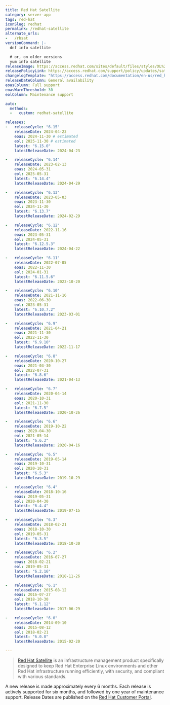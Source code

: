 ```yaml
---
title: Red Hat Satellite
category: server-app
tags: red-hat
iconSlug: redhat
permalink: /redhat-satellite
alternate_urls:
-   /rhsat
versionCommand: |-
  dnf info satellite

  # or, on older versions
  yum info satellite
releaseImage: https://access.redhat.com/sites/default/files/styles/XL%20-%20Extra%20Large/public/images/satellite_n-2_lifecycle_latest_v2.png
releasePolicyLink: https://access.redhat.com/support/policy/updates/satellite
changelogTemplate: "https://access.redhat.com/documentation/en-us/red_hat_satellite/__RELEASE_CYCLE__/html/release_notes/index"
releaseDateColumn: General availability
eoasColumn: Full support
eoasWarnThreshold: 30
eolColumn: Maintenance support

auto:
  methods:
  -   custom: redhat-satellite

releases:
-   releaseCycle: "6.15"
    releaseDate: 2024-04-23
    eoas: 2024-11-30 # estimated
    eol: 2025-11-30 # estimated
    latest: "6.15.0"
    latestReleaseDate: 2024-04-23

-   releaseCycle: "6.14"
    releaseDate: 2023-02-13
    eoas: 2024-05-31
    eol: 2025-05-31
    latest: "6.14.4"
    latestReleaseDate: 2024-04-29

-   releaseCycle: "6.13"
    releaseDate: 2023-05-03
    eoas: 2023-11-30
    eol: 2024-11-30
    latest: "6.13.7"
    latestReleaseDate: 2024-02-29

-   releaseCycle: "6.12"
    releaseDate: 2022-11-16
    eoas: 2023-05-31
    eol: 2024-05-31
    latest: "6.12.5.3"
    latestReleaseDate: 2024-04-22

-   releaseCycle: "6.11"
    releaseDate: 2022-07-05
    eoas: 2022-11-30
    eol: 2024-01-31
    latest: "6.11.5.6"
    latestReleaseDate: 2023-10-20

-   releaseCycle: "6.10"
    releaseDate: 2021-11-16
    eoas: 2022-06-30
    eol: 2023-05-31
    latest: "6.10.7.2"
    latestReleaseDate: 2023-03-01

-   releaseCycle: "6.9"
    releaseDate: 2021-04-21
    eoas: 2021-11-30
    eol: 2022-11-30
    latest: "6.9.10"
    latestReleaseDate: 2022-11-17

-   releaseCycle: "6.8"
    releaseDate: 2020-10-27
    eoas: 2021-04-30
    eol: 2022-07-31
    latest: "6.8.6"
    latestReleaseDate: 2021-04-13

-   releaseCycle: "6.7"
    releaseDate: 2020-04-14
    eoas: 2020-10-31
    eol: 2021-11-30
    latest: "6.7.5"
    latestReleaseDate: 2020-10-26

-   releaseCycle: "6.6"
    releaseDate: 2019-10-22
    eoas: 2020-04-30
    eol: 2021-05-14
    latest: "6.6.3"
    latestReleaseDate: 2020-04-16

-   releaseCycle: "6.5"
    releaseDate: 2019-05-14
    eoas: 2019-10-31
    eol: 2020-10-31
    latest: "6.5.3"
    latestReleaseDate: 2019-10-29

-   releaseCycle: "6.4"
    releaseDate: 2018-10-16
    eoas: 2019-05-31
    eol: 2020-04-30
    latest: "6.4.4"
    latestReleaseDate: 2019-07-15

-   releaseCycle: "6.3"
    releaseDate: 2018-02-21
    eoas: 2018-10-30
    eol: 2019-05-31
    latest: "6.3.5"
    latestReleaseDate: 2018-10-30

-   releaseCycle: "6.2"
    releaseDate: 2016-07-27
    eoas: 2018-02-21
    eol: 2019-05-31
    latest: "6.2.16"
    latestReleaseDate: 2018-11-26

-   releaseCycle: "6.1"
    releaseDate: 2015-08-12
    eoas: 2016-07-27
    eol: 2018-10-30
    latest: "6.1.12"
    latestReleaseDate: 2017-06-29

-   releaseCycle: "6.0"
    releaseDate: 2014-09-10
    eoas: 2015-08-12
    eol: 2018-02-21
    latest: "6.0.8"
    latestReleaseDate: 2015-02-20

---
```


> [Red Hat Satellite](https://www.redhat.com/technologies/management/satellite) is an infrastructure
> management product specifically designed to keep Red Hat Enterprise Linux environments and other
> Red Hat infrastructure running efficiently, with security, and compliant with various standards.

A new release is made approximately every 6 months. Each release is actively supported for six
months,  and followed by one year of maintenance support. Release Dates are published on the
[Red Hat Customer Portal](https://access.redhat.com/articles/1365633).
